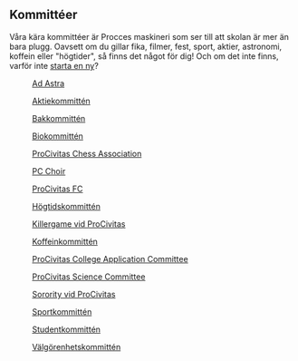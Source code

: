 <h2>Kommittéer</h2>

Våra kära kommittéer är Procces maskineri som ser till att skolan är mer än bara plugg. Oavsett om du gillar fika, filmer, fest, sport, aktier, astronomi, koffein eller "högtider", så finns det något för dig! Och om det inte finns, varför inte [starta en ny](/startakommitte/)?

<div class="grid">
  <a href="" class="grida">
    <figure>
      <img src="/assets/kommitteer/adastra.PNG" alt="">
      <figcaption>Ad Astra</figcaption>
    </figure>
  </a>

  <a href="" class="grida">
    <figure>
      <img src="/assets/kommitteer/aktie.PNG" alt="">
      <figcaption>Aktiekommittén</figcaption>
    </figure>
  </a>

  <a href="" class="grida">
    <figure>
      <img src="/assets/kommitteer/bak.PNG" alt="">
      <figcaption>Bakkommittén</figcaption>
    </figure>
  </a>

  <a href="" class="grida">
    <figure>
      <img src="/assets/kommitteer/bio.PNG" alt="">
      <figcaption>Biokommittén</figcaption>
    </figure>
  </a>

  <a href="" class="grida">
    <figure>
      <img src="/assets/kommitteer/chess.PNG" alt="">
      <figcaption>ProCivitas Chess Association</figcaption>
    </figure>
  </a>

  <a href="" class="grida">
    <figure>
      <img src="/assets/kommitteer/choir.PNG" alt="">
      <figcaption>PC Choir</figcaption>
    </figure>
  </a>

  <a href="" class="grida">
    <figure>
      <img src="/assets/kommitteer/fc.PNG" alt="">
      <figcaption>ProCivitas FC</figcaption>
    </figure>
  </a>

  <a href="" class="grida">
    <figure>
      <img src="/assets/kommitteer/hogtid.PNG" alt="">
      <figcaption>Högtidskommittén</figcaption>
    </figure>
  </a>

  <a href="" class="grida">
    <figure>
      <img src="/assets/kommitteer/killer.PNG" alt="">
      <figcaption>Killergame vid ProCivitas</figcaption>
    </figure>
  </a>

  <a href="" class="grida">
    <figure>
      <img src="/assets/kommitteer/koffein.PNG" alt="">
      <figcaption>Koffeinkommittén</figcaption>
    </figure>
  </a>

  <a href="" class="grida">
    <figure>
      <img src="/assets/kommitteer/pccac.PNG" alt="">
      <figcaption>ProCivitas College Application Committee</figcaption>
    </figure>
  </a>

  <a href="" class="grida">
    <figure>
      <img src="/assets/kommitteer/science.PNG" alt="">
      <figcaption>ProCivitas Science Committee</figcaption>
    </figure>
  </a>

  <a href="" class="grida">
    <figure>
      <img src="/assets/kommitteer/sorority.PNG" alt="">
      <figcaption>Sorority vid ProCivitas</figcaption>
    </figure>
  </a>

  <a href="" class="grida">
    <figure>
      <img src="/assets/kommitteer/sport.PNG" alt="">
      <figcaption>Sportkommittén</figcaption>
    </figure>
  </a>

  <a href="" class="grida">
    <figure>
      <img src="/assets/kommitteer/student.PNG" alt="">
      <figcaption>Studentkommittén</figcaption>
    </figure>
  </a>

  <a href="" class="grida">
    <figure>
      <img src="/assets/kommitteer/vkvp.PNG" alt="">
      <figcaption>Välgörenhetskommittén</figcaption>
    </figure>
  </a>


</div>